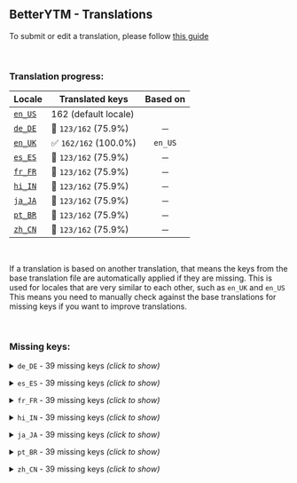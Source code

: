 ## BetterYTM - Translations
To submit or edit a translation, please follow [this guide](../../contributing.md#submitting-translations)

<br>

### Translation progress:
| Locale | Translated keys | Based on |
| ------ | --------------- | :------: |
| [`en_US`](./en_US.json) | 162 (default locale) |  |
| [`de_DE`](./de_DE.json) | 🚫 `123/162` (75.9%) | ─ |
| [`en_UK`](./en_UK.json) | ✅ `162/162` (100.0%) | `en_US` |
| [`es_ES`](./es_ES.json) | 🚫 `123/162` (75.9%) | ─ |
| [`fr_FR`](./fr_FR.json) | 🚫 `123/162` (75.9%) | ─ |
| [`hi_IN`](./hi_IN.json) | 🚫 `123/162` (75.9%) | ─ |
| [`ja_JA`](./ja_JA.json) | 🚫 `123/162` (75.9%) | ─ |
| [`pt_BR`](./pt_BR.json) | 🚫 `123/162` (75.9%) | ─ |
| [`zh_CN`](./zh_CN.json) | 🚫 `123/162` (75.9%) | ─ |

<br>

If a translation is based on another translation, that means the keys from the base translation file are automatically applied if they are missing. This is used for locales that are very similar to each other, such as `en_UK` and `en_US`  
This means you need to manually check against the base translations for missing keys if you want to improve translations.

<br>

### Missing keys:

<details><summary><code>de_DE</code> - 39 missing keys <i>(click to show)</i></summary><br>

| Key | English text |
| --- | ------------ |
| `trigger_btn_action` | `Trigger` |
| `volume_locked` | `Volume is locked at %1% - you can change this in the config menu.` |
| `advanced_mode` | `Advanced mode` |
| `lyrics_clear_cache_confirm_prompt-1` | `The lyrics cache currently has %1 entry.\nDo you really want to delete them?` |
| `lyrics_clear_cache_confirm_prompt-n` | `The lyrics cache currently has %1 entries.\nDo you really want to delete them?` |
| `lyrics_clear_cache_success` | `Lyrics cache was cleared successfully.` |
| `lyrics_cache_changed_clear_confirm` | `You have changed settings that affect the data in the lyrics cache, which breaks lyrics URL lookups.\nDo you want to clear the cache now?` |
| `new_version_available` | `A new version of %1 is available!\nYou currently have version %2 installed and you can update to version %3` |
| `open_update_page_install_manually` | `Install on %1` |
| `disable_update_check` | `Disable automatic update checks` |
| `reenable_in_config_menu` | `(can be re-enabled in the configuration menu)` |
| `close_and_ignore_for_24h` | `Close and ignore for 24h` |
| `close_and_ignore_until_reenabled` | `Close and ignore until re-enabled` |
| `expand_release_notes` | `Click to expand the latest release notes` |
| `collapse_release_notes` | `Click to collapse the latest release notes` |
| `no_updates_found` | `No updates found.` |
| `unit_entries-1` | `entry` |
| `unit_entries-n` | `entries` |
| `unit_days-1` | `day` |
| `unit_days-n` | `days` |
| `feature_desc_lockVolume` | `Force the volume slider to stay at a specific level` |
| `feature_desc_lockVolumeLevel` | `What volume level to lock the volume slider at` |
| `feature_desc_geniUrlBase` | `Base URL of your geniURL instance, see https://github.com/Sv443/geniURL` |
| `feature_helptext_geniUrlBase` | `If you have your own instance of geniURL running (for example to bypass rate limiting), you can enter its base URL here to use it for the genius.com lyrics button.\nIf you don't know what this is, you can leave this option as is.` |
| `feature_desc_geniUrlToken` | `Auth token for your geniURL instance` |
| `feature_helptext_geniUrlToken` | `To bypass rate limiting, you can provide an auth token that is also defined in the .env file of your geniURL instance` |
| `feature_desc_lyricsCacheMaxSize` | `Maximum amount of lyrics to keep in the cache` |
| `feature_helptext_lyricsCacheMaxSize` | `The lyrics of songs you listen to are stored in a cache to reduce the amount of requests to the lyrics provider.\nThis feature allows you to set the maximum amount of lyrics to keep in the cache.\nWhen the limit is reached, the entry that was used last will be removed to make space for any new ones.` |
| `feature_desc_lyricsCacheTTL` | `Max amount of days to keep a lyrics entry in the cache` |
| `feature_helptext_lyricsCacheTTL` | `The cache that lyrics are stored in will automatically delete them after this amount of time to ensure that updates to the source are being fetched sooner or later.\nIf you wanna make sure that you always have the most recent lyrics, set this to a low value like 4 days.` |
| `feature_desc_clearLyricsCache` | `Clear the lyrics cache manually` |
| `feature_helptext_clearLyricsCache` | `If the lyrics that are in the local cache are outdated or you just want to free up some space, you can clear the cache manually by pressing this button.` |
| `feature_btn_clearLyricsCache` | `Clear cache` |
| `feature_desc_advancedLyricsFilter` | `Experimental: Enable advanced filtering for the lyrics search` |
| `feature_helptext_advancedLyricsFilter` | `Advanced filtering includes multiple layers of filters that aim to make the lyrics lookups more reliable.\nThese filters may not work well for songs in your language, and songs and artists with less unique titles in general.\nWarning: This feature is still experimental and might not actually perform any better than the default lyrics lookup. Make sure to confirm the prompt that asks about clearing the cache after changing this setting if you want.` |
| `feature_desc_checkVersionNow` | `Manually check for a new version` |
| `feature_btn_checkVersionNow` | `Check now` |
| `feature_desc_advancedMode` | `Show advanced settings (after reload)` |
| `feature_helptext_advancedMode` | `Show advanced settings in the configuration menu after reloading the page.\nThis is useful if you want to more deeply customize the script's behavior.` |

<br></details>

<details><summary><code>es_ES</code> - 39 missing keys <i>(click to show)</i></summary><br>

| Key | English text |
| --- | ------------ |
| `trigger_btn_action` | `Trigger` |
| `volume_locked` | `Volume is locked at %1% - you can change this in the config menu.` |
| `advanced_mode` | `Advanced mode` |
| `lyrics_clear_cache_confirm_prompt-1` | `The lyrics cache currently has %1 entry.\nDo you really want to delete them?` |
| `lyrics_clear_cache_confirm_prompt-n` | `The lyrics cache currently has %1 entries.\nDo you really want to delete them?` |
| `lyrics_clear_cache_success` | `Lyrics cache was cleared successfully.` |
| `lyrics_cache_changed_clear_confirm` | `You have changed settings that affect the data in the lyrics cache, which breaks lyrics URL lookups.\nDo you want to clear the cache now?` |
| `new_version_available` | `A new version of %1 is available!\nYou currently have version %2 installed and you can update to version %3` |
| `open_update_page_install_manually` | `Install on %1` |
| `disable_update_check` | `Disable automatic update checks` |
| `reenable_in_config_menu` | `(can be re-enabled in the configuration menu)` |
| `close_and_ignore_for_24h` | `Close and ignore for 24h` |
| `close_and_ignore_until_reenabled` | `Close and ignore until re-enabled` |
| `expand_release_notes` | `Click to expand the latest release notes` |
| `collapse_release_notes` | `Click to collapse the latest release notes` |
| `no_updates_found` | `No updates found.` |
| `unit_entries-1` | `entry` |
| `unit_entries-n` | `entries` |
| `unit_days-1` | `day` |
| `unit_days-n` | `days` |
| `feature_desc_lockVolume` | `Force the volume slider to stay at a specific level` |
| `feature_desc_lockVolumeLevel` | `What volume level to lock the volume slider at` |
| `feature_desc_geniUrlBase` | `Base URL of your geniURL instance, see https://github.com/Sv443/geniURL` |
| `feature_helptext_geniUrlBase` | `If you have your own instance of geniURL running (for example to bypass rate limiting), you can enter its base URL here to use it for the genius.com lyrics button.\nIf you don't know what this is, you can leave this option as is.` |
| `feature_desc_geniUrlToken` | `Auth token for your geniURL instance` |
| `feature_helptext_geniUrlToken` | `To bypass rate limiting, you can provide an auth token that is also defined in the .env file of your geniURL instance` |
| `feature_desc_lyricsCacheMaxSize` | `Maximum amount of lyrics to keep in the cache` |
| `feature_helptext_lyricsCacheMaxSize` | `The lyrics of songs you listen to are stored in a cache to reduce the amount of requests to the lyrics provider.\nThis feature allows you to set the maximum amount of lyrics to keep in the cache.\nWhen the limit is reached, the entry that was used last will be removed to make space for any new ones.` |
| `feature_desc_lyricsCacheTTL` | `Max amount of days to keep a lyrics entry in the cache` |
| `feature_helptext_lyricsCacheTTL` | `The cache that lyrics are stored in will automatically delete them after this amount of time to ensure that updates to the source are being fetched sooner or later.\nIf you wanna make sure that you always have the most recent lyrics, set this to a low value like 4 days.` |
| `feature_desc_clearLyricsCache` | `Clear the lyrics cache manually` |
| `feature_helptext_clearLyricsCache` | `If the lyrics that are in the local cache are outdated or you just want to free up some space, you can clear the cache manually by pressing this button.` |
| `feature_btn_clearLyricsCache` | `Clear cache` |
| `feature_desc_advancedLyricsFilter` | `Experimental: Enable advanced filtering for the lyrics search` |
| `feature_helptext_advancedLyricsFilter` | `Advanced filtering includes multiple layers of filters that aim to make the lyrics lookups more reliable.\nThese filters may not work well for songs in your language, and songs and artists with less unique titles in general.\nWarning: This feature is still experimental and might not actually perform any better than the default lyrics lookup. Make sure to confirm the prompt that asks about clearing the cache after changing this setting if you want.` |
| `feature_desc_checkVersionNow` | `Manually check for a new version` |
| `feature_btn_checkVersionNow` | `Check now` |
| `feature_desc_advancedMode` | `Show advanced settings (after reload)` |
| `feature_helptext_advancedMode` | `Show advanced settings in the configuration menu after reloading the page.\nThis is useful if you want to more deeply customize the script's behavior.` |

<br></details>

<details><summary><code>fr_FR</code> - 39 missing keys <i>(click to show)</i></summary><br>

| Key | English text |
| --- | ------------ |
| `trigger_btn_action` | `Trigger` |
| `volume_locked` | `Volume is locked at %1% - you can change this in the config menu.` |
| `advanced_mode` | `Advanced mode` |
| `lyrics_clear_cache_confirm_prompt-1` | `The lyrics cache currently has %1 entry.\nDo you really want to delete them?` |
| `lyrics_clear_cache_confirm_prompt-n` | `The lyrics cache currently has %1 entries.\nDo you really want to delete them?` |
| `lyrics_clear_cache_success` | `Lyrics cache was cleared successfully.` |
| `lyrics_cache_changed_clear_confirm` | `You have changed settings that affect the data in the lyrics cache, which breaks lyrics URL lookups.\nDo you want to clear the cache now?` |
| `new_version_available` | `A new version of %1 is available!\nYou currently have version %2 installed and you can update to version %3` |
| `open_update_page_install_manually` | `Install on %1` |
| `disable_update_check` | `Disable automatic update checks` |
| `reenable_in_config_menu` | `(can be re-enabled in the configuration menu)` |
| `close_and_ignore_for_24h` | `Close and ignore for 24h` |
| `close_and_ignore_until_reenabled` | `Close and ignore until re-enabled` |
| `expand_release_notes` | `Click to expand the latest release notes` |
| `collapse_release_notes` | `Click to collapse the latest release notes` |
| `no_updates_found` | `No updates found.` |
| `unit_entries-1` | `entry` |
| `unit_entries-n` | `entries` |
| `unit_days-1` | `day` |
| `unit_days-n` | `days` |
| `feature_desc_lockVolume` | `Force the volume slider to stay at a specific level` |
| `feature_desc_lockVolumeLevel` | `What volume level to lock the volume slider at` |
| `feature_desc_geniUrlBase` | `Base URL of your geniURL instance, see https://github.com/Sv443/geniURL` |
| `feature_helptext_geniUrlBase` | `If you have your own instance of geniURL running (for example to bypass rate limiting), you can enter its base URL here to use it for the genius.com lyrics button.\nIf you don't know what this is, you can leave this option as is.` |
| `feature_desc_geniUrlToken` | `Auth token for your geniURL instance` |
| `feature_helptext_geniUrlToken` | `To bypass rate limiting, you can provide an auth token that is also defined in the .env file of your geniURL instance` |
| `feature_desc_lyricsCacheMaxSize` | `Maximum amount of lyrics to keep in the cache` |
| `feature_helptext_lyricsCacheMaxSize` | `The lyrics of songs you listen to are stored in a cache to reduce the amount of requests to the lyrics provider.\nThis feature allows you to set the maximum amount of lyrics to keep in the cache.\nWhen the limit is reached, the entry that was used last will be removed to make space for any new ones.` |
| `feature_desc_lyricsCacheTTL` | `Max amount of days to keep a lyrics entry in the cache` |
| `feature_helptext_lyricsCacheTTL` | `The cache that lyrics are stored in will automatically delete them after this amount of time to ensure that updates to the source are being fetched sooner or later.\nIf you wanna make sure that you always have the most recent lyrics, set this to a low value like 4 days.` |
| `feature_desc_clearLyricsCache` | `Clear the lyrics cache manually` |
| `feature_helptext_clearLyricsCache` | `If the lyrics that are in the local cache are outdated or you just want to free up some space, you can clear the cache manually by pressing this button.` |
| `feature_btn_clearLyricsCache` | `Clear cache` |
| `feature_desc_advancedLyricsFilter` | `Experimental: Enable advanced filtering for the lyrics search` |
| `feature_helptext_advancedLyricsFilter` | `Advanced filtering includes multiple layers of filters that aim to make the lyrics lookups more reliable.\nThese filters may not work well for songs in your language, and songs and artists with less unique titles in general.\nWarning: This feature is still experimental and might not actually perform any better than the default lyrics lookup. Make sure to confirm the prompt that asks about clearing the cache after changing this setting if you want.` |
| `feature_desc_checkVersionNow` | `Manually check for a new version` |
| `feature_btn_checkVersionNow` | `Check now` |
| `feature_desc_advancedMode` | `Show advanced settings (after reload)` |
| `feature_helptext_advancedMode` | `Show advanced settings in the configuration menu after reloading the page.\nThis is useful if you want to more deeply customize the script's behavior.` |

<br></details>

<details><summary><code>hi_IN</code> - 39 missing keys <i>(click to show)</i></summary><br>

| Key | English text |
| --- | ------------ |
| `trigger_btn_action` | `Trigger` |
| `volume_locked` | `Volume is locked at %1% - you can change this in the config menu.` |
| `advanced_mode` | `Advanced mode` |
| `lyrics_clear_cache_confirm_prompt-1` | `The lyrics cache currently has %1 entry.\nDo you really want to delete them?` |
| `lyrics_clear_cache_confirm_prompt-n` | `The lyrics cache currently has %1 entries.\nDo you really want to delete them?` |
| `lyrics_clear_cache_success` | `Lyrics cache was cleared successfully.` |
| `lyrics_cache_changed_clear_confirm` | `You have changed settings that affect the data in the lyrics cache, which breaks lyrics URL lookups.\nDo you want to clear the cache now?` |
| `new_version_available` | `A new version of %1 is available!\nYou currently have version %2 installed and you can update to version %3` |
| `open_update_page_install_manually` | `Install on %1` |
| `disable_update_check` | `Disable automatic update checks` |
| `reenable_in_config_menu` | `(can be re-enabled in the configuration menu)` |
| `close_and_ignore_for_24h` | `Close and ignore for 24h` |
| `close_and_ignore_until_reenabled` | `Close and ignore until re-enabled` |
| `expand_release_notes` | `Click to expand the latest release notes` |
| `collapse_release_notes` | `Click to collapse the latest release notes` |
| `no_updates_found` | `No updates found.` |
| `unit_entries-1` | `entry` |
| `unit_entries-n` | `entries` |
| `unit_days-1` | `day` |
| `unit_days-n` | `days` |
| `feature_desc_lockVolume` | `Force the volume slider to stay at a specific level` |
| `feature_desc_lockVolumeLevel` | `What volume level to lock the volume slider at` |
| `feature_desc_geniUrlBase` | `Base URL of your geniURL instance, see https://github.com/Sv443/geniURL` |
| `feature_helptext_geniUrlBase` | `If you have your own instance of geniURL running (for example to bypass rate limiting), you can enter its base URL here to use it for the genius.com lyrics button.\nIf you don't know what this is, you can leave this option as is.` |
| `feature_desc_geniUrlToken` | `Auth token for your geniURL instance` |
| `feature_helptext_geniUrlToken` | `To bypass rate limiting, you can provide an auth token that is also defined in the .env file of your geniURL instance` |
| `feature_desc_lyricsCacheMaxSize` | `Maximum amount of lyrics to keep in the cache` |
| `feature_helptext_lyricsCacheMaxSize` | `The lyrics of songs you listen to are stored in a cache to reduce the amount of requests to the lyrics provider.\nThis feature allows you to set the maximum amount of lyrics to keep in the cache.\nWhen the limit is reached, the entry that was used last will be removed to make space for any new ones.` |
| `feature_desc_lyricsCacheTTL` | `Max amount of days to keep a lyrics entry in the cache` |
| `feature_helptext_lyricsCacheTTL` | `The cache that lyrics are stored in will automatically delete them after this amount of time to ensure that updates to the source are being fetched sooner or later.\nIf you wanna make sure that you always have the most recent lyrics, set this to a low value like 4 days.` |
| `feature_desc_clearLyricsCache` | `Clear the lyrics cache manually` |
| `feature_helptext_clearLyricsCache` | `If the lyrics that are in the local cache are outdated or you just want to free up some space, you can clear the cache manually by pressing this button.` |
| `feature_btn_clearLyricsCache` | `Clear cache` |
| `feature_desc_advancedLyricsFilter` | `Experimental: Enable advanced filtering for the lyrics search` |
| `feature_helptext_advancedLyricsFilter` | `Advanced filtering includes multiple layers of filters that aim to make the lyrics lookups more reliable.\nThese filters may not work well for songs in your language, and songs and artists with less unique titles in general.\nWarning: This feature is still experimental and might not actually perform any better than the default lyrics lookup. Make sure to confirm the prompt that asks about clearing the cache after changing this setting if you want.` |
| `feature_desc_checkVersionNow` | `Manually check for a new version` |
| `feature_btn_checkVersionNow` | `Check now` |
| `feature_desc_advancedMode` | `Show advanced settings (after reload)` |
| `feature_helptext_advancedMode` | `Show advanced settings in the configuration menu after reloading the page.\nThis is useful if you want to more deeply customize the script's behavior.` |

<br></details>

<details><summary><code>ja_JA</code> - 39 missing keys <i>(click to show)</i></summary><br>

| Key | English text |
| --- | ------------ |
| `trigger_btn_action` | `Trigger` |
| `volume_locked` | `Volume is locked at %1% - you can change this in the config menu.` |
| `advanced_mode` | `Advanced mode` |
| `lyrics_clear_cache_confirm_prompt-1` | `The lyrics cache currently has %1 entry.\nDo you really want to delete them?` |
| `lyrics_clear_cache_confirm_prompt-n` | `The lyrics cache currently has %1 entries.\nDo you really want to delete them?` |
| `lyrics_clear_cache_success` | `Lyrics cache was cleared successfully.` |
| `lyrics_cache_changed_clear_confirm` | `You have changed settings that affect the data in the lyrics cache, which breaks lyrics URL lookups.\nDo you want to clear the cache now?` |
| `new_version_available` | `A new version of %1 is available!\nYou currently have version %2 installed and you can update to version %3` |
| `open_update_page_install_manually` | `Install on %1` |
| `disable_update_check` | `Disable automatic update checks` |
| `reenable_in_config_menu` | `(can be re-enabled in the configuration menu)` |
| `close_and_ignore_for_24h` | `Close and ignore for 24h` |
| `close_and_ignore_until_reenabled` | `Close and ignore until re-enabled` |
| `expand_release_notes` | `Click to expand the latest release notes` |
| `collapse_release_notes` | `Click to collapse the latest release notes` |
| `no_updates_found` | `No updates found.` |
| `unit_entries-1` | `entry` |
| `unit_entries-n` | `entries` |
| `unit_days-1` | `day` |
| `unit_days-n` | `days` |
| `feature_desc_lockVolume` | `Force the volume slider to stay at a specific level` |
| `feature_desc_lockVolumeLevel` | `What volume level to lock the volume slider at` |
| `feature_desc_geniUrlBase` | `Base URL of your geniURL instance, see https://github.com/Sv443/geniURL` |
| `feature_helptext_geniUrlBase` | `If you have your own instance of geniURL running (for example to bypass rate limiting), you can enter its base URL here to use it for the genius.com lyrics button.\nIf you don't know what this is, you can leave this option as is.` |
| `feature_desc_geniUrlToken` | `Auth token for your geniURL instance` |
| `feature_helptext_geniUrlToken` | `To bypass rate limiting, you can provide an auth token that is also defined in the .env file of your geniURL instance` |
| `feature_desc_lyricsCacheMaxSize` | `Maximum amount of lyrics to keep in the cache` |
| `feature_helptext_lyricsCacheMaxSize` | `The lyrics of songs you listen to are stored in a cache to reduce the amount of requests to the lyrics provider.\nThis feature allows you to set the maximum amount of lyrics to keep in the cache.\nWhen the limit is reached, the entry that was used last will be removed to make space for any new ones.` |
| `feature_desc_lyricsCacheTTL` | `Max amount of days to keep a lyrics entry in the cache` |
| `feature_helptext_lyricsCacheTTL` | `The cache that lyrics are stored in will automatically delete them after this amount of time to ensure that updates to the source are being fetched sooner or later.\nIf you wanna make sure that you always have the most recent lyrics, set this to a low value like 4 days.` |
| `feature_desc_clearLyricsCache` | `Clear the lyrics cache manually` |
| `feature_helptext_clearLyricsCache` | `If the lyrics that are in the local cache are outdated or you just want to free up some space, you can clear the cache manually by pressing this button.` |
| `feature_btn_clearLyricsCache` | `Clear cache` |
| `feature_desc_advancedLyricsFilter` | `Experimental: Enable advanced filtering for the lyrics search` |
| `feature_helptext_advancedLyricsFilter` | `Advanced filtering includes multiple layers of filters that aim to make the lyrics lookups more reliable.\nThese filters may not work well for songs in your language, and songs and artists with less unique titles in general.\nWarning: This feature is still experimental and might not actually perform any better than the default lyrics lookup. Make sure to confirm the prompt that asks about clearing the cache after changing this setting if you want.` |
| `feature_desc_checkVersionNow` | `Manually check for a new version` |
| `feature_btn_checkVersionNow` | `Check now` |
| `feature_desc_advancedMode` | `Show advanced settings (after reload)` |
| `feature_helptext_advancedMode` | `Show advanced settings in the configuration menu after reloading the page.\nThis is useful if you want to more deeply customize the script's behavior.` |

<br></details>

<details><summary><code>pt_BR</code> - 39 missing keys <i>(click to show)</i></summary><br>

| Key | English text |
| --- | ------------ |
| `trigger_btn_action` | `Trigger` |
| `volume_locked` | `Volume is locked at %1% - you can change this in the config menu.` |
| `advanced_mode` | `Advanced mode` |
| `lyrics_clear_cache_confirm_prompt-1` | `The lyrics cache currently has %1 entry.\nDo you really want to delete them?` |
| `lyrics_clear_cache_confirm_prompt-n` | `The lyrics cache currently has %1 entries.\nDo you really want to delete them?` |
| `lyrics_clear_cache_success` | `Lyrics cache was cleared successfully.` |
| `lyrics_cache_changed_clear_confirm` | `You have changed settings that affect the data in the lyrics cache, which breaks lyrics URL lookups.\nDo you want to clear the cache now?` |
| `new_version_available` | `A new version of %1 is available!\nYou currently have version %2 installed and you can update to version %3` |
| `open_update_page_install_manually` | `Install on %1` |
| `disable_update_check` | `Disable automatic update checks` |
| `reenable_in_config_menu` | `(can be re-enabled in the configuration menu)` |
| `close_and_ignore_for_24h` | `Close and ignore for 24h` |
| `close_and_ignore_until_reenabled` | `Close and ignore until re-enabled` |
| `expand_release_notes` | `Click to expand the latest release notes` |
| `collapse_release_notes` | `Click to collapse the latest release notes` |
| `no_updates_found` | `No updates found.` |
| `unit_entries-1` | `entry` |
| `unit_entries-n` | `entries` |
| `unit_days-1` | `day` |
| `unit_days-n` | `days` |
| `feature_desc_lockVolume` | `Force the volume slider to stay at a specific level` |
| `feature_desc_lockVolumeLevel` | `What volume level to lock the volume slider at` |
| `feature_desc_geniUrlBase` | `Base URL of your geniURL instance, see https://github.com/Sv443/geniURL` |
| `feature_helptext_geniUrlBase` | `If you have your own instance of geniURL running (for example to bypass rate limiting), you can enter its base URL here to use it for the genius.com lyrics button.\nIf you don't know what this is, you can leave this option as is.` |
| `feature_desc_geniUrlToken` | `Auth token for your geniURL instance` |
| `feature_helptext_geniUrlToken` | `To bypass rate limiting, you can provide an auth token that is also defined in the .env file of your geniURL instance` |
| `feature_desc_lyricsCacheMaxSize` | `Maximum amount of lyrics to keep in the cache` |
| `feature_helptext_lyricsCacheMaxSize` | `The lyrics of songs you listen to are stored in a cache to reduce the amount of requests to the lyrics provider.\nThis feature allows you to set the maximum amount of lyrics to keep in the cache.\nWhen the limit is reached, the entry that was used last will be removed to make space for any new ones.` |
| `feature_desc_lyricsCacheTTL` | `Max amount of days to keep a lyrics entry in the cache` |
| `feature_helptext_lyricsCacheTTL` | `The cache that lyrics are stored in will automatically delete them after this amount of time to ensure that updates to the source are being fetched sooner or later.\nIf you wanna make sure that you always have the most recent lyrics, set this to a low value like 4 days.` |
| `feature_desc_clearLyricsCache` | `Clear the lyrics cache manually` |
| `feature_helptext_clearLyricsCache` | `If the lyrics that are in the local cache are outdated or you just want to free up some space, you can clear the cache manually by pressing this button.` |
| `feature_btn_clearLyricsCache` | `Clear cache` |
| `feature_desc_advancedLyricsFilter` | `Experimental: Enable advanced filtering for the lyrics search` |
| `feature_helptext_advancedLyricsFilter` | `Advanced filtering includes multiple layers of filters that aim to make the lyrics lookups more reliable.\nThese filters may not work well for songs in your language, and songs and artists with less unique titles in general.\nWarning: This feature is still experimental and might not actually perform any better than the default lyrics lookup. Make sure to confirm the prompt that asks about clearing the cache after changing this setting if you want.` |
| `feature_desc_checkVersionNow` | `Manually check for a new version` |
| `feature_btn_checkVersionNow` | `Check now` |
| `feature_desc_advancedMode` | `Show advanced settings (after reload)` |
| `feature_helptext_advancedMode` | `Show advanced settings in the configuration menu after reloading the page.\nThis is useful if you want to more deeply customize the script's behavior.` |

<br></details>

<details><summary><code>zh_CN</code> - 39 missing keys <i>(click to show)</i></summary><br>

| Key | English text |
| --- | ------------ |
| `trigger_btn_action` | `Trigger` |
| `volume_locked` | `Volume is locked at %1% - you can change this in the config menu.` |
| `advanced_mode` | `Advanced mode` |
| `lyrics_clear_cache_confirm_prompt-1` | `The lyrics cache currently has %1 entry.\nDo you really want to delete them?` |
| `lyrics_clear_cache_confirm_prompt-n` | `The lyrics cache currently has %1 entries.\nDo you really want to delete them?` |
| `lyrics_clear_cache_success` | `Lyrics cache was cleared successfully.` |
| `lyrics_cache_changed_clear_confirm` | `You have changed settings that affect the data in the lyrics cache, which breaks lyrics URL lookups.\nDo you want to clear the cache now?` |
| `new_version_available` | `A new version of %1 is available!\nYou currently have version %2 installed and you can update to version %3` |
| `open_update_page_install_manually` | `Install on %1` |
| `disable_update_check` | `Disable automatic update checks` |
| `reenable_in_config_menu` | `(can be re-enabled in the configuration menu)` |
| `close_and_ignore_for_24h` | `Close and ignore for 24h` |
| `close_and_ignore_until_reenabled` | `Close and ignore until re-enabled` |
| `expand_release_notes` | `Click to expand the latest release notes` |
| `collapse_release_notes` | `Click to collapse the latest release notes` |
| `no_updates_found` | `No updates found.` |
| `unit_entries-1` | `entry` |
| `unit_entries-n` | `entries` |
| `unit_days-1` | `day` |
| `unit_days-n` | `days` |
| `feature_desc_lockVolume` | `Force the volume slider to stay at a specific level` |
| `feature_desc_lockVolumeLevel` | `What volume level to lock the volume slider at` |
| `feature_desc_geniUrlBase` | `Base URL of your geniURL instance, see https://github.com/Sv443/geniURL` |
| `feature_helptext_geniUrlBase` | `If you have your own instance of geniURL running (for example to bypass rate limiting), you can enter its base URL here to use it for the genius.com lyrics button.\nIf you don't know what this is, you can leave this option as is.` |
| `feature_desc_geniUrlToken` | `Auth token for your geniURL instance` |
| `feature_helptext_geniUrlToken` | `To bypass rate limiting, you can provide an auth token that is also defined in the .env file of your geniURL instance` |
| `feature_desc_lyricsCacheMaxSize` | `Maximum amount of lyrics to keep in the cache` |
| `feature_helptext_lyricsCacheMaxSize` | `The lyrics of songs you listen to are stored in a cache to reduce the amount of requests to the lyrics provider.\nThis feature allows you to set the maximum amount of lyrics to keep in the cache.\nWhen the limit is reached, the entry that was used last will be removed to make space for any new ones.` |
| `feature_desc_lyricsCacheTTL` | `Max amount of days to keep a lyrics entry in the cache` |
| `feature_helptext_lyricsCacheTTL` | `The cache that lyrics are stored in will automatically delete them after this amount of time to ensure that updates to the source are being fetched sooner or later.\nIf you wanna make sure that you always have the most recent lyrics, set this to a low value like 4 days.` |
| `feature_desc_clearLyricsCache` | `Clear the lyrics cache manually` |
| `feature_helptext_clearLyricsCache` | `If the lyrics that are in the local cache are outdated or you just want to free up some space, you can clear the cache manually by pressing this button.` |
| `feature_btn_clearLyricsCache` | `Clear cache` |
| `feature_desc_advancedLyricsFilter` | `Experimental: Enable advanced filtering for the lyrics search` |
| `feature_helptext_advancedLyricsFilter` | `Advanced filtering includes multiple layers of filters that aim to make the lyrics lookups more reliable.\nThese filters may not work well for songs in your language, and songs and artists with less unique titles in general.\nWarning: This feature is still experimental and might not actually perform any better than the default lyrics lookup. Make sure to confirm the prompt that asks about clearing the cache after changing this setting if you want.` |
| `feature_desc_checkVersionNow` | `Manually check for a new version` |
| `feature_btn_checkVersionNow` | `Check now` |
| `feature_desc_advancedMode` | `Show advanced settings (after reload)` |
| `feature_helptext_advancedMode` | `Show advanced settings in the configuration menu after reloading the page.\nThis is useful if you want to more deeply customize the script's behavior.` |

<br></details>
